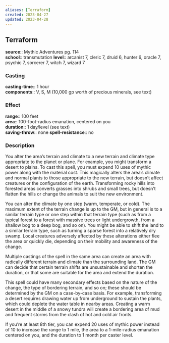 ```yaml
---
aliases: [Terraform]
created: 2023-04-27
updated: 2023-04-28
---
```


## Terraform

**source**:: Mythic Adventures pg. 114  
**school**:: transmutation
**level**:: arcanist 7, cleric 7, druid 6, hunter 6, oracle 7, psychic 7, sorcerer 7, witch 7, wizard 7

### Casting

**casting-time**:: 1 hour  
**components**:: V, S, M (10,000 gp worth of precious minerals, see text)

### Effect

**range**:: 100 feet  
**area**:: 100-foot-radius emanation, centered on you  
**duration**:: 1 day/level (see text)  
**saving-throw**:: none
**spell-resistance**:: no

### Description

You alter the area’s terrain and climate to a new terrain and climate type appropriate to the planet or plane. For example, you might transform a desert to plains. To cast this spell, you must expend 10 uses of mythic power along with the material cost. This magically alters the area’s climate and normal plants to those appropriate to the new terrain, but doesn’t affect creatures or the configuration of the earth. Transforming rocky hills into forested areas converts grasses into shrubs and small trees, but doesn’t flatten the hills or change the animals to suit the new environment.  
  
You can alter the climate by one step (warm, temperate, or cold). The maximum extent of the terrain change is up to the GM, but in general is to a similar terrain type or one step within that terrain type (such as from a typical forest to a forest with massive trees or light undergrowth, from a shallow bog to a deep bog, and so on). You might be able to shift the land to a similar terrain type, such as turning a sparse forest into a relatively dry swamp. Local creatures adversely affected by these alterations either flee the area or quickly die, depending on their mobility and awareness of the change.  
  
Multiple castings of the spell in the same area can create an area with radically different terrain and climate than the surrounding land. The GM can decide that certain terrain shifts are unsustainable and shorten the duration, or that some are suitable for the area and extend the duration.  
  
This spell could have many secondary effects based on the nature of the change, the type of bordering terrain, and so on; these should be determined by the GM on a case-by-case basis. For example, transforming a desert requires drawing water up from underground to sustain the plants, which could deplete the water table in nearby areas. Creating a warm desert in the middle of a snowy tundra will create a bordering area of mud and frequent storms from the clash of hot and cold air fronts.  
  
If you’re at least 8th tier, you can expend 20 uses of mythic power instead of 10 to increase the range to 1 mile, the area to a 1-mile-radius emanation centered on you, and the duration to 1 month per caster level.
